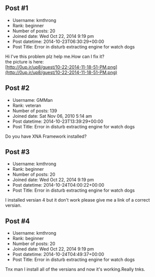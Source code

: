 ## Post #1
- Username: kmthrong
- Rank: beginner
- Number of posts: 20
- Joined date: Wed Oct 22, 2014 9:19 pm
- Post datetime: 2014-10-23T06:30:29+00:00
- Post Title: Error in disturb extracting engine for watch dogs

Hi I've this problem plz help me.How can I fix it?  
the picture is here:  
[http://0up.ir/up8/guest/10-22-2014-11-18-51-PM.png](http://0up.ir/up8/guest/10-22-2014-11-18-51-PM.png)
## Post #2
- Username: GMMan
- Rank: veteran
- Number of posts: 139
- Joined date: Sat Nov 06, 2010 5:14 am
- Post datetime: 2014-10-23T13:39:29+00:00
- Post Title: Error in disturb extracting engine for watch dogs

Do you have XNA Framework installed?
## Post #3
- Username: kmthrong
- Rank: beginner
- Number of posts: 20
- Joined date: Wed Oct 22, 2014 9:19 pm
- Post datetime: 2014-10-24T04:00:22+00:00
- Post Title: Error in disturb extracting engine for watch dogs

I installed versian 4 but it don't work please give me a link of a correct versian.
## Post #4
- Username: kmthrong
- Rank: beginner
- Number of posts: 20
- Joined date: Wed Oct 22, 2014 9:19 pm
- Post datetime: 2014-10-24T04:49:37+00:00
- Post Title: Error in disturb extracting engine for watch dogs

Tnx man I install all of the versians and now it's working.Really tnks.
